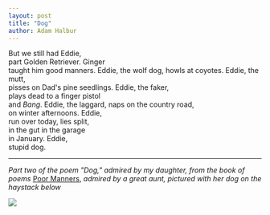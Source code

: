 ```yaml
---
layout: post
title: "Dog"
author: Adam Halbur
---
```


But we still had Eddie,  
part Golden Retriever. Ginger  
taught him good manners. Eddie, the wolf dog,
howls at coyotes. Eddie, the mutt,  
pisses on Dad's pine seedlings. Eddie, the faker,  
plays dead to a finger pistol  
and *Bang*. Eddie, the laggard, naps on the country road,  
on winter afternoons. Eddie,  
run over today, lies split,  
in the gut in the garage  
in January. Eddie,  
stupid dog.  

-------------------------
*Part two of the poem "Dog," admired by my daughter, from the book of poems* [Poor Manners][amazon-link], *admired by a great aunt, pictured with her dog on the haystack below*  

![](https://c1.staticflickr.com/5/4833/46647155072_8a86000bf8_k.jpg)

[amazon-link]: https://www.spdbooks.org/Products/9780981170480/poor-manners.aspx
